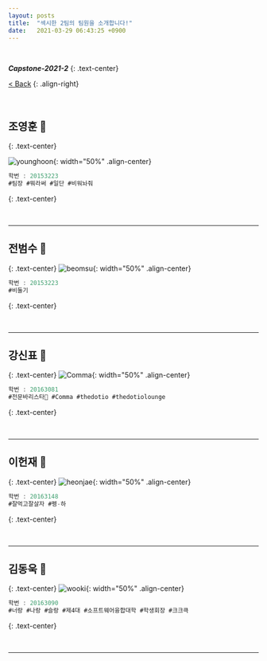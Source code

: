 ```yaml
---
layout: posts
title:  "섹시한 2팀의 팀원을 소개합니다!"
date:   2021-03-29 06:43:25 +0900
---
```


<br>

***Capstone-2021-2***
{: .text-center}

[< Back](../)
{: .align-right}

<br>

## 조영훈 &#128060;
{: .text-center}

![younghoon](../assets/img/younghoon.jpg){: width="50%" .align-center}
```jsx
학번 : 20153223
#팀장 #뭐라써 #일단 #비워놔줘
``` 
{: .text-center}

<br>

***

## 전범수 &#128047;
{: .text-center}
![beomsu](../assets/img/beomsu.jpg){: width="50%" .align-center} 
```jsx
학번 : 20153223
#비둘기
```
{: .text-center}

<br>

***

## 강신표 &#128018;
{: .text-center}
![Comma](../assets/img/Comma.jpg){: width="50%" .align-center}
```jsx
학번 : 20163081
#전문바리스타🍹 #Comma #thedotio #thedotiolounge
``` 
{: .text-center}

<br>

***

## 이헌재 &#128055;
{: .text-center}
![heonjae](../assets/img/heonjae.jpg){: width="50%" .align-center}
```jsx
학번 : 20163148
#잘먹고잘살자 #펭-하
```
{: .text-center}

<br>

***

## 김동욱 &#128039;	
{: .text-center}
![wooki](../assets/img/wooki.jpg){: width="50%" .align-center}
```jsx
학번 : 20163090
#너랑 #나랑 #슬랑 #제4대 #소프트웨어융합대학 #학생회장 #크크큭
```
{: .text-center}

<br>

***

<br>
<br>
